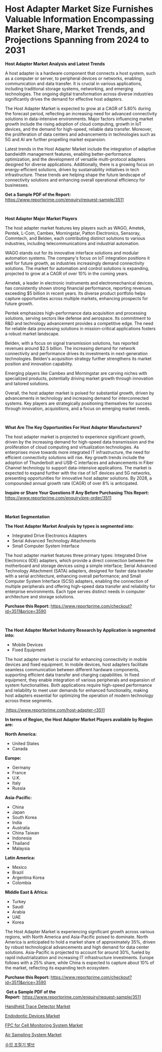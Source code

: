 <p><h1>Host Adapter Market Size Furnishes Valuable Information Encompassing Market Share, Market Trends, and Projections Spanning from 2024 to 2031</h1></p><p><strong>Host Adapter Market Analysis and Latest Trends</strong></p>
<p><p>A host adapter is a hardware component that connects a host system, such as a computer or server, to peripheral devices or networks, enabling communication and data transfer. It is crucial in various applications, including traditional storage systems, networking, and emerging technologies. The ongoing digital transformation across diverse industries significantly drives the demand for effective host adapters.</p><p>The Host Adapter Market is expected to grow at a CAGR of 5.80% during the forecast period, reflecting an increasing need for advanced connectivity solutions in data-intensive environments. Major factors influencing market growth include the rising adoption of cloud computing, growth in IoT devices, and the demand for high-speed, reliable data transfer. Moreover, the proliferation of data centers and advancements in technologies such as 5G and AI are further propelling market expansion.</p><p>Latest trends in the Host Adapter Market include the integration of adaptive bandwidth management features, enabling better-performance optimization, and the development of versatile multi-protocol adapters designed for diverse applications. Additionally, there is a growing focus on energy-efficient solutions, driven by sustainability initiatives in tech infrastructure. These trends are helping shape the future landscape of connectivity solutions and enhancing overall operational efficiency for businesses.</p></p>
<p><strong>Get a Sample PDF of the Report:&nbsp;</strong> <a href="https://www.reportprime.com/enquiry/request-sample/3511">https://www.reportprime.com/enquiry/request-sample/3511</a></p>
<p>&nbsp;</p>
<p><strong>Host Adapter Major Market Players</strong></p>
<p><p>The host adapter market features key players such as WAGO, Ametek, Pentek, L-Com, Cambex, Morningstar, Patton Electronics, Sensoray, Commtech, and Belden, each contributing distinct solutions to various industries, including telecommunications and industrial automation.</p><p>WAGO stands out for its innovative interface solutions and modular automation systems. The company's focus on IoT integration positions it well for future growth, as industries increasingly demand connectivity solutions. The market for automation and control solutions is expanding, projected to grow at a CAGR of over 10% in the coming years.</p><p>Ametek, a leader in electronic instruments and electromechanical devices, has consistently shown strong financial performance, reporting revenues exceeding $5 billion in recent years. Its diverse product portfolio helps capture opportunities across multiple markets, enhancing prospects for future growth.</p><p>Pentek emphasizes high-performance data acquisition and processing solutions, serving sectors like defense and aerospace. Its commitment to R&D and technology advancement provides a competitive edge. The need for reliable data processing solutions in mission-critical applications fosters a robust market landscape.</p><p>Belden, with a focus on signal transmission solutions, has reported revenues around $2.5 billion. The increasing demand for network connectivity and performance drives its investments in next-generation technologies. Belden's acquisition strategy further strengthens its market position and innovation capability.</p><p>Emerging players like Cambex and Morningstar are carving niches with specialized products, potentially driving market growth through innovation and tailored solutions.</p><p>Overall, the host adapter market is poised for substantial growth, driven by advancements in technology and increasing demand for interconnected systems. Key players are strategically positioning themselves for success through innovation, acquisitions, and a focus on emerging market needs.</p></p>
<p>&nbsp;</p>
<p><strong>What Are The Key Opportunities For Host Adapter Manufacturers?</strong></p>
<p><p>The host adapter market is projected to experience significant growth, driven by the increasing demand for high-speed data transmission and the proliferation of cloud computing and virtualization technologies. As enterprises move towards more integrated IT infrastructure, the need for efficient connectivity solutions will rise. Key growth trends include the adoption of Thunderbolt and USB-C interfaces and advancements in Fiber Channel technology to support data-intensive applications. The market is expected to expand further with the rise of IoT devices and 5G networks, presenting opportunities for innovative host adapter solutions. By 2028, a compounded annual growth rate (CAGR) of over 8% is anticipated.</p></p>
<p><strong>Inquire or Share Your Questions If Any Before Purchasing This Report:</strong> <a href="https://www.reportprime.com/enquiry/pre-order/3511">https://www.reportprime.com/enquiry/pre-order/3511</a></p>
<p>&nbsp;</p>
<p><strong>Market Segmentation</strong></p>
<p><strong>The Host Adapter Market Analysis by types is segmented into:</strong></p>
<p><ul><li>Integrated Drive Electronics Adapters</li><li>Serial Advanced Technology Attachments</li><li>Small Computer System Interface</li></ul></p>
<p><p>The host adapter market features three primary types: Integrated Drive Electronics (IDE) adapters, which provide a direct connection between the motherboard and storage devices using a simple interface; Serial Advanced Technology Attachment (SATA) adapters, designed for faster data transfer with a serial architecture, enhancing overall performance; and Small Computer System Interface (SCSI) adapters, enabling the connection of multiple peripherals and offering high-speed data transfer and reliability for enterprise environments. Each type serves distinct needs in computer architecture and storage solutions.</p></p>
<p><strong>Purchase this Report:&nbsp;</strong><a href="https://www.reportprime.com/checkout?id=3511&price=3590">https://www.reportprime.com/checkout?id=3511&price=3590</a></p>
<p>&nbsp;</p>
<p><strong>The Host Adapter Market Industry Research by Application is segmented into:</strong></p>
<p><ul><li>Mobile Devices</li><li>Fixed Equipment</li></ul></p>
<p><p>The host adapter market is crucial for enhancing connectivity in mobile devices and fixed equipment. In mobile devices, host adapters facilitate seamless communication between different hardware components, supporting efficient data transfer and charging capabilities. In fixed equipment, they enable integration of various peripherals and expansion of system functionalities. Both applications require high-speed performance and reliability to meet user demands for enhanced functionality, making host adapters essential for optimizing the operation of modern technology across these segments.</p></p>
<p><a href="https://www.reportprime.com/host-adapter-r3511">&nbsp;https://www.reportprime.com/host-adapter-r3511</a></p>
<p><strong>In terms of Region, the Host Adapter Market Players available by Region are:</strong></p>
<p>
    <p> <strong> North America: </strong>
        <ul>
            <li>United States</li>
            <li>Canada</li>
        </ul>
        </p> 
    <p> <strong> Europe: </strong>
        <ul>
            <li>Germany</li>
            <li>France</li>
            <li>U.K.</li>
            <li>Italy</li>
            <li>Russia</li>
        </ul>
        </p> 
    <p> <strong> Asia-Pacific: </strong>
        <ul>
            <li>China</li>
            <li>Japan</li>
            <li>South Korea</li>
            <li>India</li>
            <li>Australia</li>
            <li>China Taiwan</li>
            <li>Indonesia</li>
            <li>Thailand</li>
            <li>Malaysia</li>
        </ul>
        </p> 
    <p> <strong> Latin America: </strong>
        <ul>
            <li>Mexico</li>
            <li>Brazil</li>
            <li>Argentina Korea</li>
            <li>Colombia</li>
        </ul>
        </p> 
    <p> <strong> Middle East & Africa: </strong>
        <ul>
            <li>Turkey</li>
            <li>Saudi</li>
            <li>Arabia</li>
            <li>UAE</li>
            <li>Korea</li>
        </ul>
    </p>
    </p>
<p><p>The Host Adapter Market is experiencing significant growth across various regions, with North America and Asia-Pacific poised to dominate. North America is anticipated to hold a market share of approximately 35%, driven by robust technological advancements and high demand for data center solutions. Asia-Pacific is projected to account for around 30%, fueled by rapid industrialization and increasing IT infrastructure investments. Europe follows with a 25% share, while China is expected to capture about 10% of the market, reflecting its expanding tech ecosystem.</p></p>
<p><strong>Purchase this Report: </strong><a href="https://www.reportprime.com/checkout?id=3511&price=3590">https://www.reportprime.com/checkout?id=3511&price=3590</a></p>
<p>&nbsp;<strong>Get a Sample PDF of the Report:&nbsp;&nbsp;</strong><a href="https://www.reportprime.com/enquiry/request-sample/3511">https://www.reportprime.com/enquiry/request-sample/3511</a></p>
<p><strong></strong></p>
<p><p><a href="https://medium.com/@keith.sutherland8067/handheld-trace-detector-market-share-market-analysis-growth-trends-forecasts-for-period-from-f39cfc076fd6">Handheld Trace Detector Market</a></p><p><a href="https://www.linkedin.com/pulse/global-endodontic-devices-market-opportunities-forecast-u5y0e?trackingId=uF6R0uDdRHmMMM%2B0KI7Tdg%3D%3D">Endodontic Devices Market</a></p><p><a href="https://github.com/elizabethdagraca/Market-Research-Report-List-4/blob/main/fpc-for-cell-monitoring-system-market.md">FPC for Cell Monitoring System Market</a></p><p><a href="https://issuu.com/reportprime-2/docs/air-sampling-system-market-size-203_49a7fd83839fc7">Air Sampling System Market</a></p><p><a href="https://medium.com/@orethamorq3j0/%EC%88%98%EC%95%95-%EC%A1%B0%EC%A0%88-%EB%B0%B8%EB%B8%8C-%EC%8B%9C%EC%9E%A5-%EA%B7%9C%EB%AA%A8%EB%8A%94-%EC%97%B0%ED%8F%89%EA%B7%A0-%EC%84%B1%EC%9E%A5%EB%A5%A0-cagr-9-7-%EB%A1%9C-%EC%84%B1%EC%9E%A5%ED%95%98%EA%B3%A0-%EC%9E%88%EC%9C%BC%EB%A9%B0-%EC%9D%B4-%EB%B3%B4%EA%B3%A0%EC%84%9C%EB%8A%94-%EC%9C%A0%ED%98%95-%EC%9D%91%EC%9A%A9-%EC%84%B1%EC%9E%A5-%EB%B0%8F-2024-2031%EB%85%84-%EC%98%88%EC%B8%A1%EC%97%90-%EB%8C%80%ED%95%9C-%EB%B6%84%EC%84%9D%EC%9D%84-%EB%8B%A4%EB%A3%B9%EB%8B%88%EB%8B%A4-453587c61580">수압 조절기 밸브</a></p></p>
